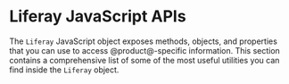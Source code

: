 # Liferay JavaScript APIs [](id=liferay-javascript-apis)

The `Liferay` JavaScript object exposes methods, objects, and properties that
you can use to access @product@-specific information. This section contains
a comprehensive list of some of the most useful utilities you can find inside 
the `Liferay` object. 
